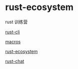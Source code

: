 # rust-ecosystem

rust 训练营

[rust-cli](01-rust-cli)

[macros](03-macros)

[rust-ecosystem](04-rust-ecosystem)

[rust-chat](05-rust-chat)